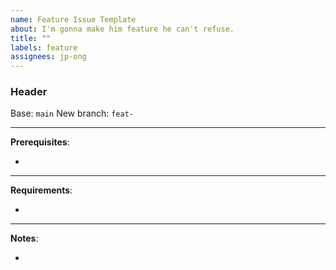 ```yaml
---
name: Feature Issue Template
about: I'm gonna make him feature he can't refuse.
title: ""
labels: feature
assignees: jp-ong
---
```


### Header

Base: `main`
New branch: `feat-`

---

**Prerequisites**:

-

---

**Requirements**:

-

---

**Notes**:

-
